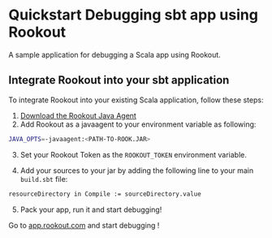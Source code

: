 # Quickstart Debugging sbt app using Rookout

A sample application for debugging a Scala app using Rookout.

## Integrate Rookout into your sbt application

To integrate Rookout into your existing Scala application, follow these steps:

1. [Download the Rookout Java Agent](http://repository.sonatype.org/service/local/artifact/maven/redirect?r=central-proxy&g=com.rookout&a=rook&v=LATEST)
2. Add Rookout as a javaagent to your environment variable as following:
```bash
JAVA_OPTS=-javaagent:<PATH-TO-ROOK.JAR>
```
3. Set your Rookout Token as the `ROOKOUT_TOKEN` environment variable.

4. Add your sources to your jar by adding the following line to your main `build.sbt` file:
```bash
resourceDirectory in Compile := sourceDirectory.value
```
5. Pack your app, run it and start debugging!  

Go to [app.rookout.com](https://app.rookout.com) and start debugging !

[Java + Rookout]: https://docs.rookout.com/docs/sdk-setup.html
